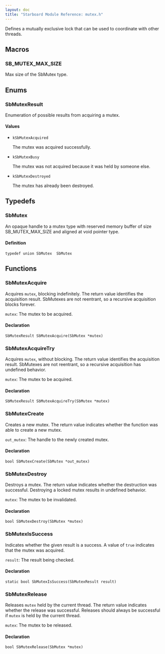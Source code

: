 ```yaml
---
layout: doc
title: "Starboard Module Reference: mutex.h"
---
```


Defines a mutually exclusive lock that can be used to coordinate with other
threads.

## Macros ##

### SB_MUTEX_MAX_SIZE ###

Max size of the SbMutex type.

## Enums ##

### SbMutexResult ###

Enumeration of possible results from acquiring a mutex.

#### Values ####

*   `kSbMutexAcquired`

    The mutex was acquired successfully.
*   `kSbMutexBusy`

    The mutex was not acquired because it was held by someone else.
*   `kSbMutexDestroyed`

    The mutex has already been destroyed.

## Typedefs ##

### SbMutex ###

An opaque handle to a mutex type with reserved memory buffer of size
SB_MUTEX_MAX_SIZE and aligned at void pointer type.

#### Definition ####

```
typedef union SbMutex  SbMutex
```

## Functions ##

### SbMutexAcquire ###

Acquires `mutex`, blocking indefinitely. The return value identifies the
acquisition result. SbMutexes are not reentrant, so a recursive acquisition
blocks forever.

`mutex`: The mutex to be acquired.

#### Declaration ####

```
SbMutexResult SbMutexAcquire(SbMutex *mutex)
```

### SbMutexAcquireTry ###

Acquires `mutex`, without blocking. The return value identifies the acquisition
result. SbMutexes are not reentrant, so a recursive acquisition has undefined
behavior.

`mutex`: The mutex to be acquired.

#### Declaration ####

```
SbMutexResult SbMutexAcquireTry(SbMutex *mutex)
```

### SbMutexCreate ###

Creates a new mutex. The return value indicates whether the function was able to
create a new mutex.

`out_mutex`: The handle to the newly created mutex.

#### Declaration ####

```
bool SbMutexCreate(SbMutex *out_mutex)
```

### SbMutexDestroy ###

Destroys a mutex. The return value indicates whether the destruction was
successful. Destroying a locked mutex results in undefined behavior.

`mutex`: The mutex to be invalidated.

#### Declaration ####

```
bool SbMutexDestroy(SbMutex *mutex)
```

### SbMutexIsSuccess ###

Indicates whether the given result is a success. A value of `true` indicates
that the mutex was acquired.

`result`: The result being checked.

#### Declaration ####

```
static bool SbMutexIsSuccess(SbMutexResult result)
```

### SbMutexRelease ###

Releases `mutex` held by the current thread. The return value indicates whether
the release was successful. Releases should always be successful if `mutex` is
held by the current thread.

`mutex`: The mutex to be released.

#### Declaration ####

```
bool SbMutexRelease(SbMutex *mutex)
```

